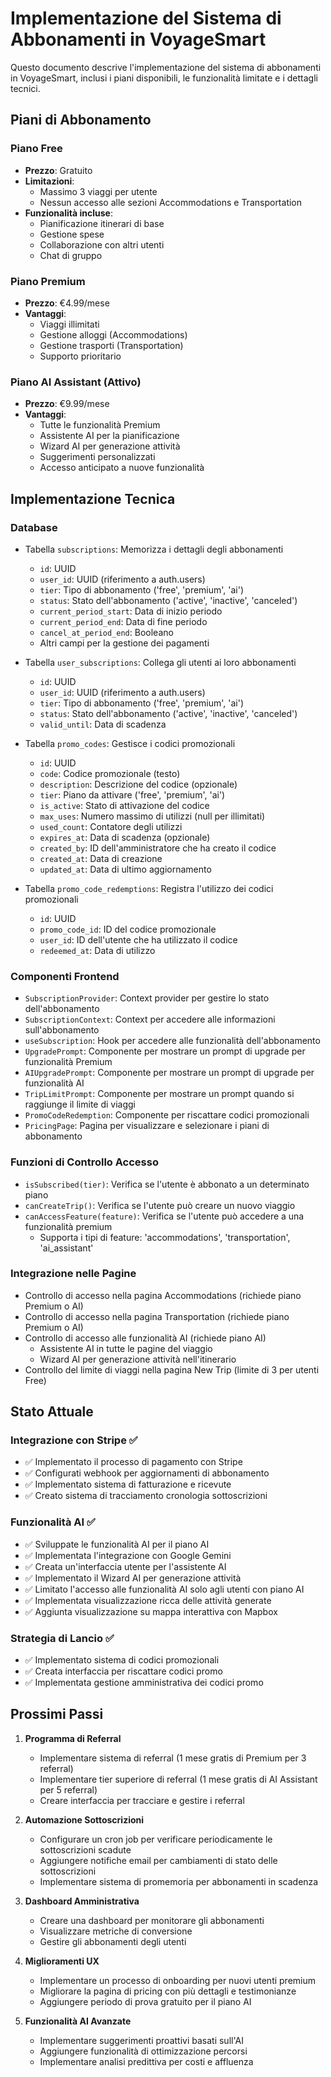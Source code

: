 # Implementazione del Sistema di Abbonamenti in VoyageSmart

Questo documento descrive l'implementazione del sistema di abbonamenti in VoyageSmart, inclusi i piani disponibili, le funzionalità limitate e i dettagli tecnici.

## Piani di Abbonamento

### Piano Free
- **Prezzo**: Gratuito
- **Limitazioni**:
  - Massimo 3 viaggi per utente
  - Nessun accesso alle sezioni Accommodations e Transportation
- **Funzionalità incluse**:
  - Pianificazione itinerari di base
  - Gestione spese
  - Collaborazione con altri utenti
  - Chat di gruppo

### Piano Premium
- **Prezzo**: €4.99/mese
- **Vantaggi**:
  - Viaggi illimitati
  - Gestione alloggi (Accommodations)
  - Gestione trasporti (Transportation)
  - Supporto prioritario

### Piano AI Assistant (Attivo)
- **Prezzo**: €9.99/mese
- **Vantaggi**:
  - Tutte le funzionalità Premium
  - Assistente AI per la pianificazione
  - Wizard AI per generazione attività
  - Suggerimenti personalizzati
  - Accesso anticipato a nuove funzionalità

## Implementazione Tecnica

### Database
- Tabella `subscriptions`: Memorizza i dettagli degli abbonamenti
  - `id`: UUID
  - `user_id`: UUID (riferimento a auth.users)
  - `tier`: Tipo di abbonamento ('free', 'premium', 'ai')
  - `status`: Stato dell'abbonamento ('active', 'inactive', 'canceled')
  - `current_period_start`: Data di inizio periodo
  - `current_period_end`: Data di fine periodo
  - `cancel_at_period_end`: Booleano
  - Altri campi per la gestione dei pagamenti

- Tabella `user_subscriptions`: Collega gli utenti ai loro abbonamenti
  - `id`: UUID
  - `user_id`: UUID (riferimento a auth.users)
  - `tier`: Tipo di abbonamento ('free', 'premium', 'ai')
  - `status`: Stato dell'abbonamento ('active', 'inactive', 'canceled')
  - `valid_until`: Data di scadenza

- Tabella `promo_codes`: Gestisce i codici promozionali
  - `id`: UUID
  - `code`: Codice promozionale (testo)
  - `description`: Descrizione del codice (opzionale)
  - `tier`: Piano da attivare ('free', 'premium', 'ai')
  - `is_active`: Stato di attivazione del codice
  - `max_uses`: Numero massimo di utilizzi (null per illimitati)
  - `used_count`: Contatore degli utilizzi
  - `expires_at`: Data di scadenza (opzionale)
  - `created_by`: ID dell'amministratore che ha creato il codice
  - `created_at`: Data di creazione
  - `updated_at`: Data di ultimo aggiornamento

- Tabella `promo_code_redemptions`: Registra l'utilizzo dei codici promozionali
  - `id`: UUID
  - `promo_code_id`: ID del codice promozionale
  - `user_id`: ID dell'utente che ha utilizzato il codice
  - `redeemed_at`: Data di utilizzo

### Componenti Frontend
- `SubscriptionProvider`: Context provider per gestire lo stato dell'abbonamento
- `SubscriptionContext`: Context per accedere alle informazioni sull'abbonamento
- `useSubscription`: Hook per accedere alle funzionalità dell'abbonamento
- `UpgradePrompt`: Componente per mostrare un prompt di upgrade per funzionalità Premium
- `AIUpgradePrompt`: Componente per mostrare un prompt di upgrade per funzionalità AI
- `TripLimitPrompt`: Componente per mostrare un prompt quando si raggiunge il limite di viaggi
- `PromoCodeRedemption`: Componente per riscattare codici promozionali
- `PricingPage`: Pagina per visualizzare e selezionare i piani di abbonamento

### Funzioni di Controllo Accesso
- `isSubscribed(tier)`: Verifica se l'utente è abbonato a un determinato piano
- `canCreateTrip()`: Verifica se l'utente può creare un nuovo viaggio
- `canAccessFeature(feature)`: Verifica se l'utente può accedere a una funzionalità premium
  - Supporta i tipi di feature: 'accommodations', 'transportation', 'ai_assistant'

### Integrazione nelle Pagine
- Controllo di accesso nella pagina Accommodations (richiede piano Premium o AI)
- Controllo di accesso nella pagina Transportation (richiede piano Premium o AI)
- Controllo di accesso alle funzionalità AI (richiede piano AI)
  - Assistente AI in tutte le pagine del viaggio
  - Wizard AI per generazione attività nell'itinerario
- Controllo del limite di viaggi nella pagina New Trip (limite di 3 per utenti Free)

## Stato Attuale

### Integrazione con Stripe ✅
- ✅ Implementato il processo di pagamento con Stripe
- ✅ Configurati webhook per aggiornamenti di abbonamento
- ✅ Implementato sistema di fatturazione e ricevute
- ✅ Creato sistema di tracciamento cronologia sottoscrizioni

### Funzionalità AI ✅
- ✅ Sviluppate le funzionalità AI per il piano AI
- ✅ Implementata l'integrazione con Google Gemini
- ✅ Creata un'interfaccia utente per l'assistente AI
- ✅ Implementato il Wizard AI per generazione attività
- ✅ Limitato l'accesso alle funzionalità AI solo agli utenti con piano AI
- ✅ Implementata visualizzazione ricca delle attività generate
- ✅ Aggiunta visualizzazione su mappa interattiva con Mapbox

### Strategia di Lancio ✅
- ✅ Implementato sistema di codici promozionali
- ✅ Creata interfaccia per riscattare codici promo
- ✅ Implementata gestione amministrativa dei codici promo

## Prossimi Passi

1. **Programma di Referral**
   - Implementare sistema di referral (1 mese gratis di Premium per 3 referral)
   - Implementare tier superiore di referral (1 mese gratis di AI Assistant per 5 referral)
   - Creare interfaccia per tracciare e gestire i referral

2. **Automazione Sottoscrizioni**
   - Configurare un cron job per verificare periodicamente le sottoscrizioni scadute
   - Aggiungere notifiche email per cambiamenti di stato delle sottoscrizioni
   - Implementare sistema di promemoria per abbonamenti in scadenza

3. **Dashboard Amministrativa**
   - Creare una dashboard per monitorare gli abbonamenti
   - Visualizzare metriche di conversione
   - Gestire gli abbonamenti degli utenti

4. **Miglioramenti UX**
   - Implementare un processo di onboarding per nuovi utenti premium
   - Migliorare la pagina di pricing con più dettagli e testimonianze
   - Aggiungere periodo di prova gratuito per il piano AI

5. **Funzionalità AI Avanzate**
   - Implementare suggerimenti proattivi basati sull'AI
   - Aggiungere funzionalità di ottimizzazione percorsi
   - Implementare analisi predittiva per costi e affluenza
